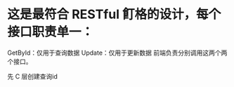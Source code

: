 # 这是最符合 RESTful 飣格的设计，每个接口职责单一：
GetById：仅用于查询数据
Update：仅用于更新数据
前端负责分别调用这两个两个接口。









先 C 层创建查询id